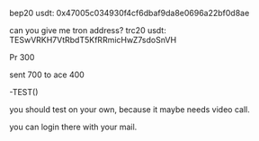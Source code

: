 bep20 usdt: 0x47005c034930f4cf6dbaf9da8e0696a22bf0d8ae

can you give me tron address?
trc20 usdt: TESwVRKH7VtRbdT5KfRRmicHwZ7sdoSnVH

 Pr 300
 
sent 700 to ace 400



-TEST()

you should test on your own, because it maybe needs video call.

you can login there with your mail.
